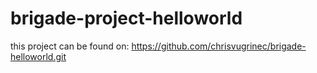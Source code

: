 # brigade-project-helloworld

this project can be found on: https://github.com/chrisvugrinec/brigade-helloworld.git 
